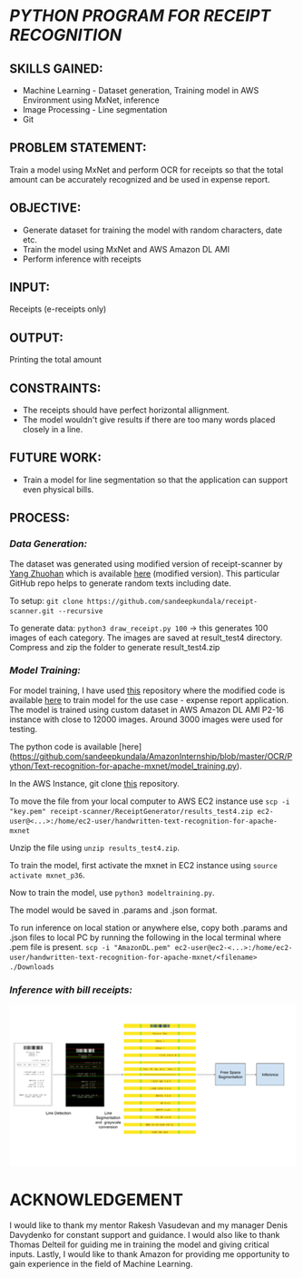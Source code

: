 # ***PYTHON PROGRAM FOR RECEIPT RECOGNITION***

## **SKILLS GAINED:**

* Machine Learning - Dataset generation, Training model in AWS Environment using MxNet, inference
* Image Processing - Line segmentation
* Git

## **PROBLEM STATEMENT:**

Train a model using MxNet and perform OCR for receipts so that the total amount can be accurately recognized and be used in expense report.

## **OBJECTIVE:**
* Generate dataset for training the model with random characters, date etc.
* Train the model using MxNet and AWS Amazon DL AMI
* Perform inference with receipts

## **INPUT:**
Receipts (e-receipts only)

## **OUTPUT:**
Printing the total amount

## **CONSTRAINTS:**
* The receipts should have perfect horizontal allignment.
* The model wouldn't give results if there are too many words placed closely in a line.

## **FUTURE WORK:**
* Train a model for line segmentation so that the application can support even physical bills.

## **PROCESS:**

### *Data Generation:*
The dataset was generated using modified version of receipt-scanner by [Yang Zhuohan](https://github.com/billstark) which is available [here](https://github.com/sandeepkundala/AmazonInternship/tree/master/OCR/Python/receipt-scanner) (modified version). This particular GitHub repo helps to generate random texts including date.

To setup: `git clone https://github.com/sandeepkundala/receipt-scanner.git --recursive`

To generate data: `python3 draw_receipt.py 100` -> this generates 100 images of each category. The images are saved at result_test4 directory. Compress and zip the folder to generate result_test4.zip

### *Model Training:*
For model training, I have used [this](https://github.com/awslabs/handwritten-text-recognition-for-apache-mxnet.git) repository where the modified code is available [here](https://github.com/sandeepkundala/AmazonInternship/tree/master/OCR/Python/Text-recognition-for-apache-mxnet/blob/master/3b_text_recon.ipynb) to train model for the use case - expense report application. The model is trained using custom dataset in AWS Amazon DL AMI P2-16 instance with close to 12000 images. Around 3000 images were used for testing.

The python code is available [here] (https://github.com/sandeepkundala/AmazonInternship/blob/master/OCR/Python/Text-recognition-for-apache-mxnet/model_training.py).

In the AWS Instance, git clone [this](https://github.com/sandeepkundala/AmazonInternship/tree/master/OCR/Python/Text-recognition-for-apache-mxnet.git) repository.

To move the file from your local computer to AWS EC2 instance use `scp -i "key.pem" receipt-scanner/ReceiptGenerator/results_test4.zip ec2-user@<...>:/home/ec2-user/handwritten-text-recognition-for-apache-mxnet`

Unzip the file using `unzip results_test4.zip`.

To train the model, first activate the mxnet in EC2 instance using `source activate mxnet_p36`.

Now to train the model, use `python3 modeltraining.py`.

The model would be saved in .params and .json format.

To run inference on local station or anywhere else, copy both .params and .json files to local PC by running the following in the local terminal where .pem file is present.
`scp -i "AmazonDL.pem" ec2-user@ec2-<...>:/home/ec2-user/handwritten-text-recognition-for-apache-mxnet/<filename> ./Downloads`

### *Inference with bill receipts:*

![](https://github.com/sandeepkundala/AmazonInternship/blob/master/OCR/Python/amazon_internship_fig_1.png)

# ACKNOWLEDGEMENT

I would like to thank my mentor Rakesh Vasudevan and my manager Denis Davydenko for constant support and guidance. I would also like to thank Thomas Delteil for guiding me in training the model and giving critical inputs.
Lastly, I would like to thank Amazon for providing me opportunity to gain experience in the field of Machine Learning.

